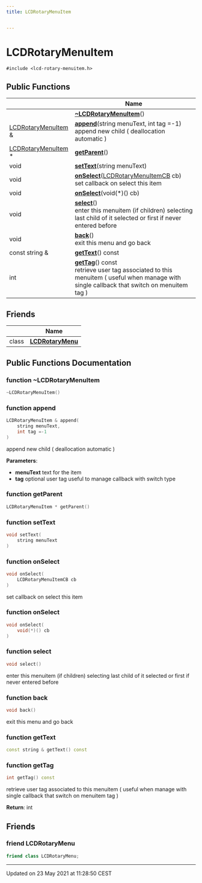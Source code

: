 ```yaml
---
title: LCDRotaryMenuItem


---
```


# LCDRotaryMenuItem






`#include <lcd-rotary-menuitem.h>`















## Public Functions

|                | Name           |
| -------------- | -------------- |
|  | **[~LCDRotaryMenuItem](https://github.com/devel0/iot-utils/tree/main/data/api/Classes/class_l_c_d_rotary_menu_item.md#function-~lcdrotarymenuitem)**()  |
| [LCDRotaryMenuItem](https://github.com/devel0/iot-utils/tree/main/data/api/Classes/class_l_c_d_rotary_menu_item.md) & | **[append](https://github.com/devel0/iot-utils/tree/main/data/api/Classes/class_l_c_d_rotary_menu_item.md#function-append)**(string menuText, int tag =-1) <br>append new child ( deallocation automatic )  |
| [LCDRotaryMenuItem](https://github.com/devel0/iot-utils/tree/main/data/api/Classes/class_l_c_d_rotary_menu_item.md) * | **[getParent](https://github.com/devel0/iot-utils/tree/main/data/api/Classes/class_l_c_d_rotary_menu_item.md#function-getparent)**()  |
| void | **[setText](https://github.com/devel0/iot-utils/tree/main/data/api/Classes/class_l_c_d_rotary_menu_item.md#function-settext)**(string menuText)  |
| void | **[onSelect](https://github.com/devel0/iot-utils/tree/main/data/api/Classes/class_l_c_d_rotary_menu_item.md#function-onselect)**([LCDRotaryMenuItemCB](https://github.com/devel0/iot-utils/tree/main/data/api/Files/lcd-rotary-menuitem_8h.md#typedef-lcdrotarymenuitemcb) cb) <br>set callback on select this item  |
| void | **[onSelect](https://github.com/devel0/iot-utils/tree/main/data/api/Classes/class_l_c_d_rotary_menu_item.md#function-onselect)**(void(*)() cb)  |
| void | **[select](https://github.com/devel0/iot-utils/tree/main/data/api/Classes/class_l_c_d_rotary_menu_item.md#function-select)**() <br>enter this menuitem (if children) selecting last child of it selected or first if never entered before  |
| void | **[back](https://github.com/devel0/iot-utils/tree/main/data/api/Classes/class_l_c_d_rotary_menu_item.md#function-back)**() <br>exit this menu and go back  |
| const string & | **[getText](https://github.com/devel0/iot-utils/tree/main/data/api/Classes/class_l_c_d_rotary_menu_item.md#function-gettext)**() const  |
| int | **[getTag](https://github.com/devel0/iot-utils/tree/main/data/api/Classes/class_l_c_d_rotary_menu_item.md#function-gettag)**() const <br>retrieve user tag associated to this menuitem ( useful when manage with single callback that switch on menuitem tag )  |






## Friends

|                | Name           |
| -------------- | -------------- |
| class | **[LCDRotaryMenu](https://github.com/devel0/iot-utils/tree/main/data/api/Classes/class_l_c_d_rotary_menu_item.md#friend-lcdrotarymenu)**  |















## Public Functions Documentation

### function ~LCDRotaryMenuItem

```cpp
~LCDRotaryMenuItem()
```





























### function append

```cpp
LCDRotaryMenuItem & append(
    string menuText,
    int tag =-1
)
```

append new child ( deallocation automatic ) 

**Parameters**: 

  * **menuText** text for the item 
  * **tag** optional user tag useful to manage callback with switch type 




























### function getParent

```cpp
LCDRotaryMenuItem * getParent()
```





























### function setText

```cpp
void setText(
    string menuText
)
```





























### function onSelect

```cpp
void onSelect(
    LCDRotaryMenuItemCB cb
)
```

set callback on select this item 




























### function onSelect

```cpp
void onSelect(
    void(*)() cb
)
```





























### function select

```cpp
void select()
```

enter this menuitem (if children) selecting last child of it selected or first if never entered before 




























### function back

```cpp
void back()
```

exit this menu and go back 




























### function getText

```cpp
const string & getText() const
```





























### function getTag

```cpp
int getTag() const
```

retrieve user tag associated to this menuitem ( useful when manage with single callback that switch on menuitem tag ) 







**Return**: int 



























## Friends

### friend LCDRotaryMenu

```cpp
friend class LCDRotaryMenu;
```































-------------------------------

Updated on 23 May 2021 at 11:28:50 CEST